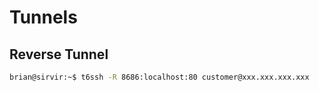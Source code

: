 # Tunnels

## Reverse Tunnel

```sh
brian@sirvir:~$ t6ssh -R 8686:localhost:80 customer@xxx.xxx.xxx.xxx
```
